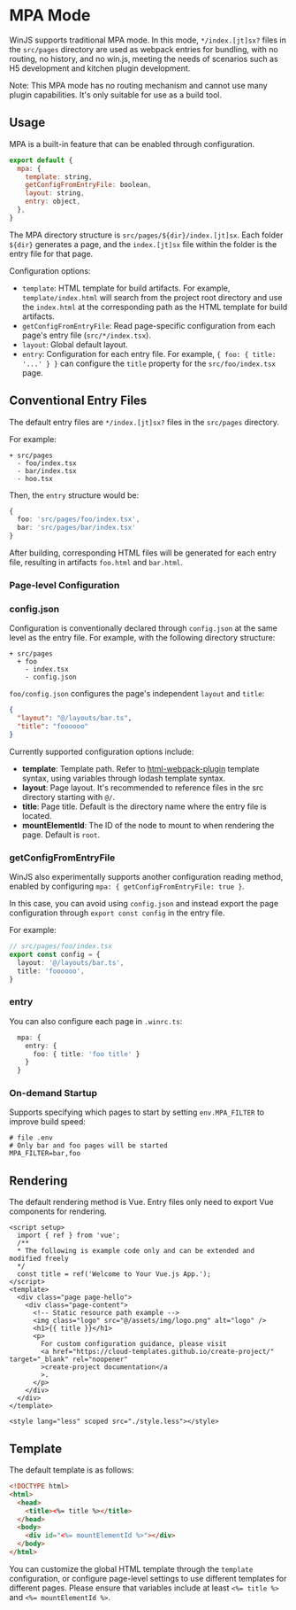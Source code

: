 # MPA Mode

WinJS supports traditional MPA mode. In this mode, `*/index.[jt]sx?` files in the `src/pages` directory are used as webpack entries for bundling, with no routing, no history, and no win.js, meeting the needs of scenarios such as H5 development and kitchen plugin development.

Note: This MPA mode has no routing mechanism and cannot use many plugin capabilities. It's only suitable for use as a build tool.

## Usage

MPA is a built-in feature that can be enabled through configuration.

```js
export default {
  mpa: {
    template: string,
    getConfigFromEntryFile: boolean,
    layout: string,
    entry: object,
  },
}
```

The MPA directory structure is `src/pages/${dir}/index.[jt]sx`. Each folder `${dir}` generates a page, and the `index.[jt]sx` file within the folder is the entry file for that page.

Configuration options:

- `template`: HTML template for build artifacts. For example, `template/index.html` will search from the project root directory and use the `index.html` at the corresponding path as the HTML template for build artifacts.
- `getConfigFromEntryFile`: Read page-specific configuration from each page's entry file (`src/*/index.tsx`).
- `layout`: Global default layout.
- `entry`: Configuration for each entry file. For example, `{ foo: { title: '...' } }` can configure the `title` property for the `src/foo/index.tsx` page.

## Conventional Entry Files

The default entry files are `*/index.[jt]sx?` files in the `src/pages` directory.

For example:

```
+ src/pages
  - foo/index.tsx
  - bar/index.tsx
  - hoo.tsx
```

Then, the `entry` structure would be:

```ts
{
  foo: 'src/pages/foo/index.tsx',
  bar: 'src/pages/bar/index.tsx'
}
```

After building, corresponding HTML files will be generated for each entry file, resulting in artifacts `foo.html` and `bar.html`.

### Page-level Configuration

### config.json

Configuration is conventionally declared through `config.json` at the same level as the entry file. For example, with the following directory structure:

```
+ src/pages
  + foo
    - index.tsx
    - config.json
```

`foo/config.json` configures the page's independent `layout` and `title`:

```json
{
  "layout": "@/layouts/bar.ts",
  "title": "foooooo"
}
```

Currently supported configuration options include:

* **template**: Template path. Refer to [html-webpack-plugin](https://github.com/jantimon/html-webpack-plugin) template syntax, using variables through lodash template syntax.
* **layout**: Page layout. It's recommended to reference files in the src directory starting with `@/`.
* **title**: Page title. Default is the directory name where the entry file is located.
* **mountElementId**: The ID of the node to mount to when rendering the page. Default is `root`.

### getConfigFromEntryFile

WinJS also experimentally supports another configuration reading method, enabled by configuring `mpa: { getConfigFromEntryFile: true }`.

In this case, you can avoid using `config.json` and instead export the page configuration through `export const config` in the entry file.

For example:

```ts
// src/pages/foo/index.tsx
export const config = {
  layout: '@/layouts/bar.ts',
  title: 'foooooo',
}
```

### entry

You can also configure each page in `.winrc.ts`:

```ts
  mpa: {
    entry: {
      foo: { title: 'foo title' }
    }
  }
```

### On-demand Startup

Supports specifying which pages to start by setting `env.MPA_FILTER` to improve build speed:

```text
# file .env
# Only bar and foo pages will be started
MPA_FILTER=bar,foo
```

## Rendering

The default rendering method is Vue. Entry files only need to export Vue components for rendering.

```tsx
<script setup>
  import { ref } from 'vue';
  /**
  * The following is example code only and can be extended and modified freely
  */
  const title = ref('Welcome to Your Vue.js App.');
</script>
<template>
  <div class="page page-hello">
    <div class="page-content">
      <!-- Static resource path example -->
      <img class="logo" src="@/assets/img/logo.png" alt="logo" />
      <h1>{{ title }}</h1>
      <p>
        For custom configuration guidance, please visit
        <a href="https://cloud-templates.github.io/create-project/" target="_blank" rel="noopener"
        >create-project documentation</a
        >.
      </p>
    </div>
  </div>
</template>

<style lang="less" scoped src="./style.less"></style>
```

## Template

The default template is as follows:

```html
<!DOCTYPE html>
<html>
  <head>
    <title><%= title %></title>
  </head>
  <body>
    <div id="<%= mountElementId %>"></div>
  </body>
</html>
```

You can customize the global HTML template through the `template` configuration, or configure page-level settings to use different templates for different pages. Please ensure that variables include at least `<%= title %>` and `<%= mountElementId %>`.

